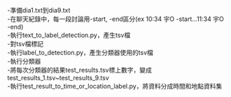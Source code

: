 -準備dia1.txt到dia9.txt   
-在聊天紀錄中，每一段討論用-start, -end區分(ex 10:34 宇O -start...11:34 宇O -end)  
-執行text_to_label_detection.py，產生tsv檔  
-對tsv檔標記  
-執行label_to_detection.py，產生分類器使用的tsv檔  
-執行分類器  
-將每次分類器的結果test_results.tsv標上數字，變成test_results_1.tsv~test_results_9.tsv  
-執行test_result_to_time_or_location_label.py，將資料分成時間和地點資料集  
